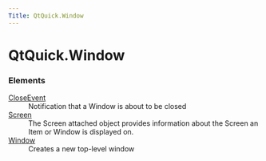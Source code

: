 ```yaml
---
Title: QtQuick.Window
---
```


# QtQuick.Window

<h3>Elements</h3>
<dl>

<dt><a href="QtQuick.Window.CloseEvent.md">CloseEvent</a></dt><dd>Notification that a Window is about to be closed </dd>

<dt><a href="QtQuick.Window.Screen.md">Screen</a></dt><dd>The Screen attached object provides information about the Screen an Item or Window is displayed on. </dd>

<dt><a href="QtQuick.Window.Window.md">Window</a></dt><dd>Creates a new top-level window </dd>

</dl>

